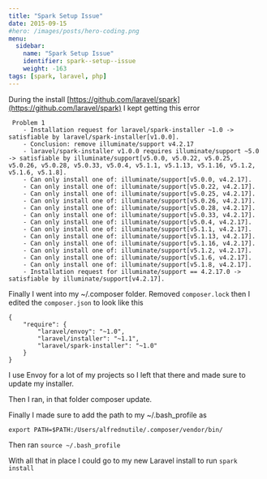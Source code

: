 ```yaml
---
title: "Spark Setup Issue"
date: 2015-09-15
#hero: /images/posts/hero-coding.png
menu:
  sidebar:
    name: "Spark Setup Issue"
    identifier: spark--setup--issue
    weight: -163
tags: [spark, laravel, php]
---
```


During the install [https://github.com/laravel/spark](https://github.com/laravel/spark) I kept getting this error

~~~
 Problem 1
    - Installation request for laravel/spark-installer ~1.0 -> satisfiable by laravel/spark-installer[v1.0.0].
    - Conclusion: remove illuminate/support v4.2.17
    - laravel/spark-installer v1.0.0 requires illuminate/support ~5.0 -> satisfiable by illuminate/support[v5.0.0, v5.0.22, v5.0.25, v5.0.26, v5.0.28, v5.0.33, v5.0.4, v5.1.1, v5.1.13, v5.1.16, v5.1.2, v5.1.6, v5.1.8].
    - Can only install one of: illuminate/support[v5.0.0, v4.2.17].
    - Can only install one of: illuminate/support[v5.0.22, v4.2.17].
    - Can only install one of: illuminate/support[v5.0.25, v4.2.17].
    - Can only install one of: illuminate/support[v5.0.26, v4.2.17].
    - Can only install one of: illuminate/support[v5.0.28, v4.2.17].
    - Can only install one of: illuminate/support[v5.0.33, v4.2.17].
    - Can only install one of: illuminate/support[v5.0.4, v4.2.17].
    - Can only install one of: illuminate/support[v5.1.1, v4.2.17].
    - Can only install one of: illuminate/support[v5.1.13, v4.2.17].
    - Can only install one of: illuminate/support[v5.1.16, v4.2.17].
    - Can only install one of: illuminate/support[v5.1.2, v4.2.17].
    - Can only install one of: illuminate/support[v5.1.6, v4.2.17].
    - Can only install one of: illuminate/support[v5.1.8, v4.2.17].
    - Installation request for illuminate/support == 4.2.17.0 -> satisfiable by illuminate/support[v4.2.17].
~~~

Finally I went into my ~/.composer folder. Removed `composer.lock` then I edited the `composer.json` to look like this

~~~
{
    "require": {
        "laravel/envoy": "~1.0",
        "laravel/installer": "~1.1",
        "laravel/spark-installer": "~1.0"
    }
}
~~~

I use Envoy for a lot of my projects so I left that there and made sure to update my installer.

Then I ran, in that folder composer update.

Finally I made sure to add the path to my ~/.bash_profile as 

~~~
export PATH=$PATH:/Users/alfrednutile/.composer/vendor/bin/
~~~

Then ran `source ~/.bash_profile` 

With all that in place I could go to my new Laravel install to run `spark install`